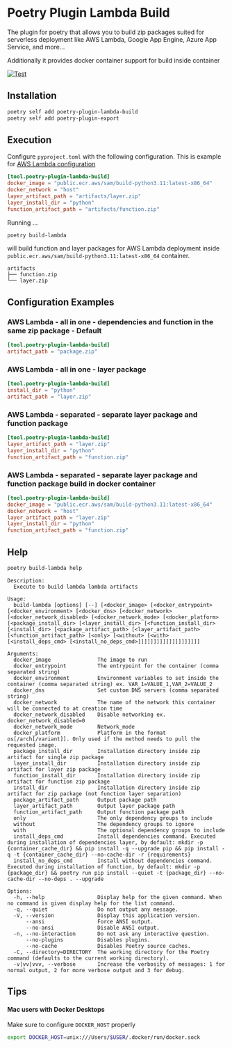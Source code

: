 # Poetry Plugin Lambda Build

The plugin for poetry that allows you to build zip packages suited for serverless deployment like AWS Lambda, Google App Engine, Azure App Service, and more...

Additionally it provides docker container support for build inside container

[![Test](https://github.com/micmurawski/poetry-plugin-lambda-build/actions/workflows/test.yml/badge.svg)](https://github.com/micmurawski/poetry-plugin-lambda-build/actions/workflows/test.yml)

## Installation

```bash
poetry self add poetry-plugin-lambda-build
poetry self add poetry-plugin-export
```

## Execution

Configure `pyproject.toml` with the following configuration. This is example for [AWS Lambda configuration](#aws)

```.toml
[tool.poetry-plugin-lambda-build]
docker_image = "public.ecr.aws/sam/build-python3.11:latest-x86_64"
docker_network = "host"
layer_artifact_path = "artifacts/layer.zip"
layer_install_dir = "python"
function_artifact_path = "artifacts/function.zip"
```

Running ...

```bash
poetry build-lambda
```
will build function and layer packages for AWS Lambda deployment inside `public.ecr.aws/sam/build-python3.11:latest-x86_64` container.

```
artifacts
├── function.zip
└── layer.zip
```

## Configuration Examples
### AWS Lambda - all in one - dependencies and function in the same zip package - Default

```.toml
[tool.poetry-plugin-lambda-build]
artifact_path = "package.zip"
```

### AWS Lambda - all in one - layer package
```.toml
[tool.poetry-plugin-lambda-build]
install_dir = "python"
artifact_path = "layer.zip"
```
### AWS Lambda - separated - separate layer package and function package

```.toml
[tool.poetry-plugin-lambda-build]
layer_artifact_path = "layer.zip"
layer_install_dir = "python"
function_artifact_path = "function.zip"
```
### <a name="aws"></a>AWS Lambda - separated - separate layer package and function package build in docker container

```.toml
[tool.poetry-plugin-lambda-build]
docker_image = "public.ecr.aws/sam/build-python3.11:latest-x86_64"
docker_network = "host"
layer_artifact_path = "layer.zip"
layer_install_dir = "python"
function_artifact_path = "function.zip"
```

## Help

```bash
poetry build-lambda help
```

```
Description:
  Execute to build lambda lambda artifacts

Usage:
  build-lambda [options] [--] [<docker_image> [<docker_entrypoint> [<docker_environment> [<docker_dns> [<docker_network> [<docker_network_disabled> [<docker_network_mode> [<docker_platform> [<package_install_dir> [<layer_install_dir> [<function_install_dir> [<install_dir> [<package_artifact_path> [<layer_artifact_path> [<function_artifact_path> [<only> [<without> [<with> [<install_deps_cmd> [<install_no_deps_cmd>]]]]]]]]]]]]]]]]]]]]

Arguments:
  docker_image               The image to run
  docker_entrypoint          The entrypoint for the container (comma separated string)
  docker_environment         Environment variables to set inside the container (comma separated string) ex. VAR_1=VALUE_1,VAR_2=VALUE_2
  docker_dns                 Set custom DNS servers (comma separated string)
  docker_network             The name of the network this container will be connected to at creation time
  docker_network_disabled    Disable networking ex. docker_network_disabled=0
  docker_network_mode        Network_mode
  docker_platform            Platform in the format os[/arch[/variant]]. Only used if the method needs to pull the requested image.
  package_install_dir        Installation directory inside zip artifact for single zip package
  layer_install_dir          Installation directory inside zip artifact for layer zip package
  function_install_dir       Installation directory inside zip artifact for function zip package
  install_dir                Installation directory inside zip artifact for zip package (not function layer separation)
  package_artifact_path      Output package path
  layer_artifact_path        Output layer package path
  function_artifact_path     Output function package path
  only                       The only dependency groups to include
  without                    The dependency groups to ignore
  with                       The optional dependency groups to include
  install_deps_cmd           Install dependencies command. Executed during installation of dependencies layer, by default: mkdir -p {container_cache_dir} && pip install -q --upgrade pip && pip install -q -t {container_cache_dir} --no-cache-dir -r {requirements}
  install_no_deps_cmd        Install without dependencies command. Executed during installation of function, by default: mkdir -p {package_dir} && poetry run pip install --quiet -t {package_dir} --no-cache-dir --no-deps . --upgrade

Options:
  -h, --help                 Display help for the given command. When no command is given display help for the list command.
  -q, --quiet                Do not output any message.
  -V, --version              Display this application version.
      --ansi                 Force ANSI output.
      --no-ansi              Disable ANSI output.
  -n, --no-interaction       Do not ask any interactive question.
      --no-plugins           Disables plugins.
      --no-cache             Disables Poetry source caches.
  -C, --directory=DIRECTORY  The working directory for the Poetry command (defaults to the current working directory).
  -v|vv|vvv, --verbose       Increase the verbosity of messages: 1 for normal output, 2 for more verbose output and 3 for debug.
```

## Tips
#### Mac users with Docker Desktops
Make sure to configure `DOCKER_HOST` properly
```bash
export DOCKER_HOST=unix:///Users/$USER/.docker/run/docker.sock
```